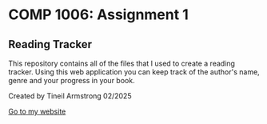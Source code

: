 <h1>COMP 1006: Assignment 1</h1>
<h2>Reading Tracker</h2>
<p>This repository contains all of the files that I used to create a reading tracker. Using this web application you can keep track of the author's name, genre and your progress in your book.</p>
<p>Created by Tineil Armstrong 02/2025</p>
<a target="_blank" href="https://lamp.computerstudi.es/~Tineil200299153/assignment_01/index.php" title="Reading Tracker">Go to my website</a>
